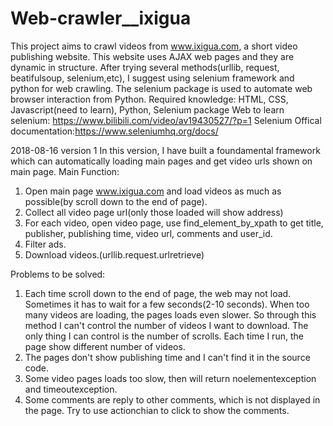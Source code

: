 # Web-crawler__ixigua
This project aims to crawl videos from www.ixigua.com, a short video publishing website. 
This website uses AJAX web pages and they are dynamic in structure. After trying several methods(urllib, request, beatifulsoup, selenium,etc), I suggest using selenium framework and python for web crawling. The selenium package is used to automate web browser interaction from Python. 
Required knowledge: HTML, CSS, Javascript(need to learn), Python, Selenium package
Web to learn selenium: https://www.bilibili.com/video/av19430527/?p=1
Selenium Offical documentation:https://www.seleniumhq.org/docs/

2018-08-16  version 1
In this version, I have built a foundamental framework which can automatically loading main pages and get video urls shown on main page.
Main Function:
1. Open main page www.ixigua.com and load videos as much as possible(by scroll down to the end of page).
2. Collect all video page url(only those loaded will show address)
3. For each video, open video page, use find_element_by_xpath to get title, publisher, publishing time, video url, comments and user_id.
4. Filter ads.
5. Download videos.(urllib.request.urlretrieve)

Problems to be solved:
1. Each time scroll down to the end of page, the web may not load. Sometimes it has to wait for a few seconds(2-10 seconds). When too many videos are loading, the pages loads even slower. So through this method I can't control the number of videos I want to download. The only thing I can control is the number of scrolls. Each time I run, the page show different number of videos.
2. The pages don't show publishing time and I can't find it in the source code.
3. Some video pages loads too slow, then will return noelementexception and timeoutexception. 
4. Some comments are reply to other comments, which is not displayed in the page. Try to use actionchian to click to show the comments.

